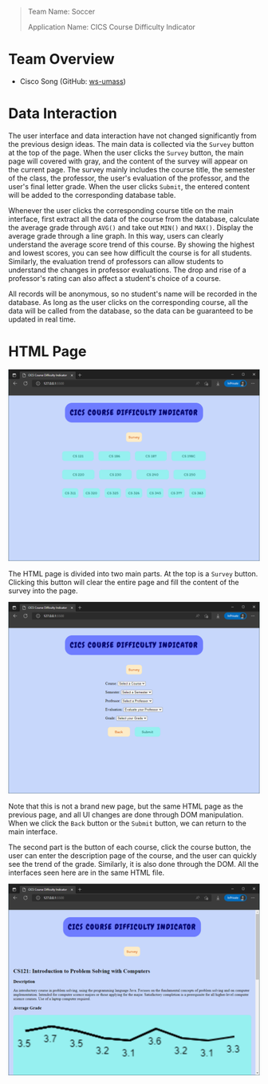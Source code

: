 > Team Name: Soccer
>
> Application Name: CICS Course Difficulty Indicator

# Team Overview

- Cisco Song (GitHub: [ws-umass](https://github.com/ws-umass))

# Data Interaction

The user interface and data interaction have not changed significantly from the previous design ideas. The main data is collected via the `Survey` button at the top of the page. When the user clicks the `Survey` button, the main page will covered with gray, and the content of the survey will appear on the current page. The survey mainly includes the course title, the semester of the class, the professor, the user's evaluation of the professor, and the user's final letter grade. When the user clicks `Submit`, the entered content will be added to the corresponding database table.

Whenever the user clicks the corresponding course title on the main interface, first extract all the data of the course from the database, calculate the average grade through `AVG()` and take out `MIN()` and `MAX()`. Display the average grade through a line graph. In this way, users can clearly understand the average score trend of this course. By showing the highest and lowest scores, you can see how difficult the course is for all students. Similarly, the evaluation trend of professors can allow students to understand the changes in professor evaluations. The drop and rise of a professor's rating can also affect a student's choice of a course.

All records will be anonymous, so no student's name will be recorded in the database. As long as the user clicks on the corresponding course, all the data will be called from the database, so the data can be guaranteed to be updated in real time.

# HTML Page

![HTML Page](./HTML.png)

The HTML page is divided into two main parts. At the top is a `Survey` button. Clicking this button will clear the entire page and fill the content of the survey into the page.

![Survey Page](./Survey.png)

Note that this is not a brand new page, but the same HTML page as the previous page, and all UI changes are done through DOM manipulation. When we click the `Back` button or the `Submit` button, we can return to the main interface.

The second part is the button of each course, click the course button, the user can enter the description page of the course, and the user can quickly see the trend of the grade. Similarly, it is also done through the DOM. All the interfaces seen here are in the same HTML file.

![Course Page](./Course.png)

